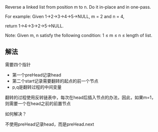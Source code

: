 Reverse a linked list from position m to n. Do it in-place and in one-pass.

For example:
Given 1->2->3->4->5->NULL, m = 2 and n = 4,

return 1->4->3->2->5->NULL.

Note:
Given m, n satisfy the following condition:
1 ≤ m ≤ n ≤ length of list.

解法
-
需要四个指针
- 第一个preHead记录head
- 第二个start记录需要翻转的起点的前一个节点
- p,q是翻转过程的中间变量

翻转的过程使用反转链表中，每次在head后插入节点的办法，因此，如果m=1，则需要一个在head之前的前置节点

如何解决？

不使用preHead记录head，而是preHead.next
